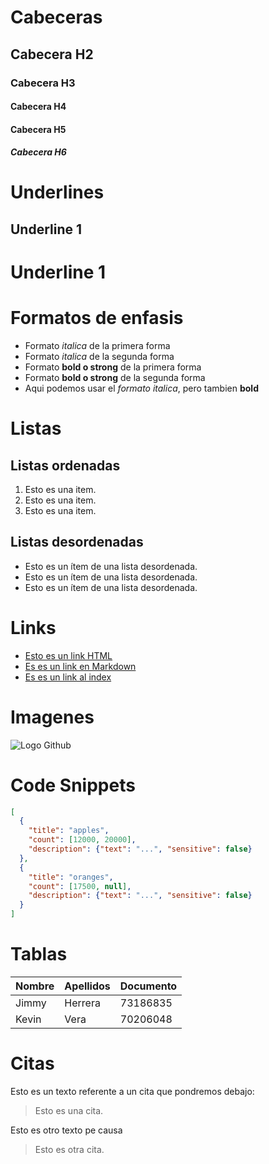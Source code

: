 # Cabeceras 
## Cabecera H2
### Cabecera H3
#### Cabecera H4
#### Cabecera H5
##### Cabecera H6 

# Underlines

Underline 1
------------
Underline 1
===========

# Formatos de enfasis

- Formato *italica* de la primera forma
- Formato _italica_ de la segunda forma
- Formato **bold o strong** de la primera forma
- Formato __bold o strong__ de la segunda forma
- Aqui podemos usar el *formato italica*, pero tambien **bold**

#  Listas
## Listas ordenadas

1. Esto es una item.
2. Esto es una item.
3. Esto es una item.

## Listas desordenadas

- Esto es un ítem de una lista desordenada.
- Esto es un ítem de una lista desordenada.
- Esto es un ítem de una lista desordenada.

# Links

- <a href="http://www.google.com">Esto es un link HTML</a>
- [Es es un link en Markdown](http://www.google.com)
- [Es es un link al index](index.html)

# Imagenes

![Logo Github](https://github.githubassets.com/images/modules/open_graph/github-mark.png)

# Code Snippets

``` JSON
[
  {
    "title": "apples",
    "count": [12000, 20000],
    "description": {"text": "...", "sensitive": false}
  },
  {
    "title": "oranges",
    "count": [17500, null],
    "description": {"text": "...", "sensitive": false}
  }
]
```

# Tablas

| Nombre | Apellidos | Documento | 
| ------ | --------- | --------- |
| Jimmy | Herrera | 73186835 | 
| Kevin | Vera | 70206048 |

# Citas

Esto es un texto referente a un cita que pondremos debajo:
>Esto es una cita.

Esto es otro texto pe causa
>Esto es otra cita.


